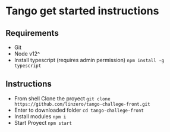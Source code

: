 # Tango get started instructions

## Requirements
- Git
- Node v12^
- Install typescript (requires admin permission)
``` npm install -g typescript ```

## Instructions
- From shell Clone the proyect
``` git clone https://github.com/linzero/tango-challege-front.git ```
- Enter to downloaded folder
``` cd tango-challege-front  ```
- Install modules
```npm i```
- Start Proyect
```npm start```
